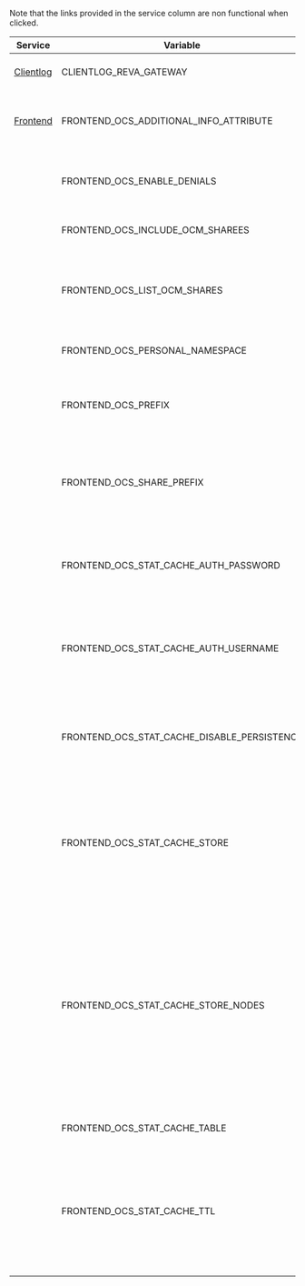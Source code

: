 Note that the links provided in the service column are non functional when clicked.

| Service | Variable | Description | Removal Version | Deprecation Info |
| --- | --- | --- | --- | --- |
| [Clientlog]({s-path}/clientlog.adoc) | CLIENTLOG_REVA_GATEWAY | CS3 gateway used to look up user metadata | %%NEXT_PRODUCTION_VERSION%% | CLIENTLOG_REVA_GATEWAY removed for simplicity. |
| [Frontend]({s-path}/frontend.adoc) | FRONTEND_OCS_ADDITIONAL_INFO_ATTRIBUTE | Additional information attribute for the user like {{.Mail}}. | %%NEXT_PRODUCTION_VERSION%% | The OCS API is deprecated |
|  | FRONTEND_OCS_ENABLE_DENIALS | EXPERIMENTAL: enable the feature to deny access on folders. | %%NEXT_PRODUCTION_VERSION%% | The OCS API is deprecated |
|  | FRONTEND_OCS_INCLUDE_OCM_SHAREES | Include OCM sharees when listing sharees. | %%NEXT_PRODUCTION_VERSION%% | FRONTEND_OCS_INCLUDE_OCM_SHAREES, the OCS API is deprecated |
|  | FRONTEND_OCS_LIST_OCM_SHARES | Include OCM shares when listing shares. See the OCM service documentation for more details. | %%NEXT_PRODUCTION_VERSION%% | FRONTEND_OCS_LIST_OCM_SHARES, the OCS API is deprecated |
|  | FRONTEND_OCS_PERSONAL_NAMESPACE | Home namespace identifier. | %%NEXT_PRODUCTION_VERSION%% | The OCS API is deprecated |
|  | FRONTEND_OCS_PREFIX | URL path prefix for the OCS service. Note that the string must not start with '/'. | %%NEXT_PRODUCTION_VERSION%% | The OCS API is deprecated |
|  | FRONTEND_OCS_SHARE_PREFIX | Path prefix for shares as part of an ocis resource. Note that the path must start with '/'. | %%NEXT_PRODUCTION_VERSION%% | The OCS API is deprecated |
|  | FRONTEND_OCS_STAT_CACHE_AUTH_PASSWORD | The password to use for authentication. Only applies when using the 'nats-js-kv' store type. | %%NEXT_PRODUCTION_VERSION%% | FRONTEND_OCS_STAT_CACHE_AUTH_PASSWORD, the OCS API is deprecated |
|  | FRONTEND_OCS_STAT_CACHE_AUTH_USERNAME | The username to use for authentication. Only applies when using the 'nats-js-kv' store type. | %%NEXT_PRODUCTION_VERSION%% | FRONTEND_OCS_STAT_CACHE_AUTH_USERNAME, the OCS API is deprecated |
|  | FRONTEND_OCS_STAT_CACHE_DISABLE_PERSISTENCE | Disable persistence of the cache. Only applies when using the 'nats-js-kv' store type. Defaults to false. | %%NEXT_PRODUCTION_VERSION%% | FRONTEND_OCS_STAT_CACHE_DISABLE_PERSISTENCE, the OCS API is deprecated |
|  | FRONTEND_OCS_STAT_CACHE_STORE | The type of the cache store. Supported values are: 'memory', 'redis-sentinel', 'nats-js-kv', 'noop'. See the text description for details. | %%NEXT_PRODUCTION_VERSION%% | FRONTEND_OCS_STAT_CACHE_STORE, the OCS API is deprecated |
|  | FRONTEND_OCS_STAT_CACHE_STORE_NODES | A list of nodes to access the configured store. This has no effect when 'memory' store is configured. Note that the behaviour how nodes are used is dependent on the library of the configured store. See the Environment Variable Types description for more details. | %%NEXT_PRODUCTION_VERSION%% | FRONTEND_OCS_STAT_CACHE_STORE_NODES, the OCS API is deprecated |
|  | FRONTEND_OCS_STAT_CACHE_TABLE | The database table the store should use. | %%NEXT_PRODUCTION_VERSION%% | The OCS API is deprecated |
|  | FRONTEND_OCS_STAT_CACHE_TTL | Default time to live for user info in the cache. Only applied when access tokens has no expiration. See the Environment Variable Types description for more details. | %%NEXT_PRODUCTION_VERSION%% | FRONTEND_OCS_STAT_CACHE_TTL, the OCS API is deprecated |
